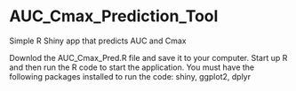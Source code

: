 # AUC_Cmax_Prediction_Tool
Simple R Shiny app that predicts AUC and Cmax

Downlod the AUC_Cmax_Pred.R file and save it to your computer. Start up R and then run the R code to start the application. You must have the following packages installed to run the code: shiny, ggplot2, dplyr
